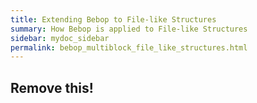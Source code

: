 ```yaml
---
title: Extending Bebop to File-like Structures
summary: How Bebop is applied to File-like Structures
sidebar: mydoc_sidebar
permalink: bebop_multiblock_file_like_structures.html
---
```



## Remove this!
